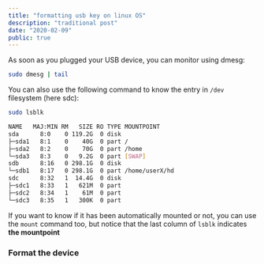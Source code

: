 ```yaml
---
title: "formatting usb key on linux OS"
description: "traditional post"
date: "2020-02-09"
public: true
---
```


As soon as you plugged your USB device, you can monitor using dmesg:

```bash
sudo dmesg | tail

```
You can also use the following command to know the entry in ```/dev``` filesystem (here sdc):
```bash
sudo lsblk

NAME   MAJ:MIN RM   SIZE RO TYPE MOUNTPOINT
sda      8:0    0 119.2G  0 disk
├─sda1   8:1    0    40G  0 part /
├─sda2   8:2    0    70G  0 part /home
└─sda3   8:3    0   9.2G  0 part [SWAP]
sdb      8:16   0 298.1G  0 disk
└─sdb1   8:17   0 298.1G  0 part /home/userX/hd
sdc      8:32   1  14.4G  0 disk
├─sdc1   8:33   1   621M  0 part
├─sdc2   8:34   1    61M  0 part
└─sdc3   8:35   1   300K  0 part

```

If you want to know if it has been automatically mounted or not,
you can use the ```mount``` command too, but notice that the last column of ```lsblk``` indicates **the mountpoint**

### Format the device
